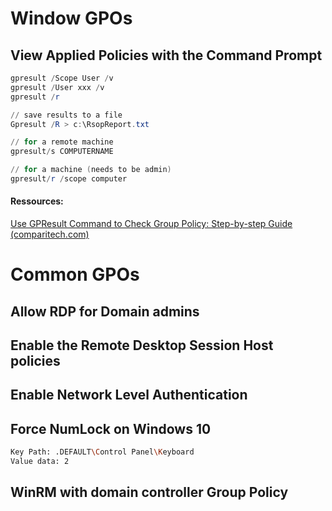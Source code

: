 # Window GPOs
## View Applied Policies with the Command Prompt
```powershell
gpresult /Scope User /v
gpresult /User xxx /v
gpresult /r

// save results to a file
Gpresult /R > c:\RsopReport.txt

// for a remote machine
gpresult/s COMPUTERNAME

// for a machine (needs to be admin)
gpresult/r /scope computer
```
#### Ressources:
[Use GPResult Command to Check Group Policy: Step-by-step Guide (comparitech.com)](https://www.comparitech.com/net-admin/how-to-use-gpresult-command/#:~:text=GPResult%20Scope%20Command,users%2C%20and%20target%20computer%27s%20settings.)

# Common GPOs
## Allow RDP for Domain admins
## Enable the Remote Desktop Session Host policies
## Enable Network Level Authentication
## Force NumLock on Windows 10
```sh
Key Path: .DEFAULT\Control Panel\Keyboard
Value data: 2
```
## WinRM with domain controller Group Policy
